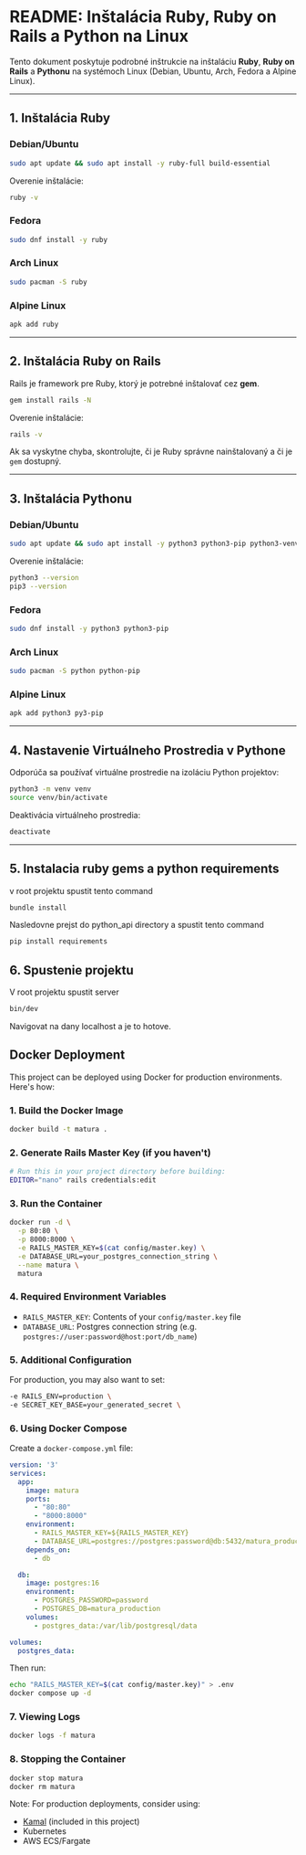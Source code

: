 # README: Inštalácia Ruby, Ruby on Rails a Python na Linux

Tento dokument poskytuje podrobné inštrukcie na inštaláciu **Ruby**, **Ruby on Rails** a **Pythonu** na systémoch Linux (Debian, Ubuntu, Arch, Fedora a Alpine Linux).

---

## 1. Inštalácia Ruby

### **Debian/Ubuntu**
```sh
sudo apt update && sudo apt install -y ruby-full build-essential
```

Overenie inštalácie:
```sh
ruby -v
```

### **Fedora**
```sh
sudo dnf install -y ruby
```

### **Arch Linux**
```sh
sudo pacman -S ruby
```

### **Alpine Linux**
```sh
apk add ruby
```

---

## 2. Inštalácia Ruby on Rails

Rails je framework pre Ruby, ktorý je potrebné inštalovať cez **gem**.

```sh
gem install rails -N
```

Overenie inštalácie:
```sh
rails -v
```

Ak sa vyskytne chyba, skontrolujte, či je Ruby správne nainštalovaný a či je `gem` dostupný.

---

## 3. Inštalácia Pythonu

### **Debian/Ubuntu**
```sh
sudo apt update && sudo apt install -y python3 python3-pip python3-venv
```

Overenie inštalácie:
```sh
python3 --version
pip3 --version
```

### **Fedora**
```sh
sudo dnf install -y python3 python3-pip
```

### **Arch Linux**
```sh
sudo pacman -S python python-pip
```

### **Alpine Linux**
```sh
apk add python3 py3-pip
```

---

## 4. Nastavenie Virtuálneho Prostredia v Pythone

Odporúča sa používať virtuálne prostredie na izoláciu Python projektov:

```sh
python3 -m venv venv
source venv/bin/activate
```

Deaktivácia virtuálneho prostredia:
```sh
deactivate
```

---

## 5. Instalacia ruby gems a python requirements

v root projektu spustit tento command

```sh
bundle install
```

Nasledovne prejst do python_api directory a spustit tento command

```sh
pip install requirements
```

## 6. Spustenie projektu

V root projektu spustit server

```sh
bin/dev
```
Navigovat na dany localhost a je to hotove.

## Docker Deployment

This project can be deployed using Docker for production environments. Here's how:

### 1. Build the Docker Image
```bash
docker build -t matura .
```

### 2. Generate Rails Master Key (if you haven't)
```bash
# Run this in your project directory before building:
EDITOR="nano" rails credentials:edit
```

### 3. Run the Container
```bash
docker run -d \
  -p 80:80 \
  -p 8000:8000 \
  -e RAILS_MASTER_KEY=$(cat config/master.key) \
  -e DATABASE_URL=your_postgres_connection_string \
  --name matura \
  matura
```

### 4. Required Environment Variables
- `RAILS_MASTER_KEY`: Contents of your `config/master.key` file
- `DATABASE_URL`: Postgres connection string (e.g. `postgres://user:password@host:port/db_name`)

### 5. Additional Configuration
For production, you may also want to set:
```bash
-e RAILS_ENV=production \
-e SECRET_KEY_BASE=your_generated_secret \
```

### 6. Using Docker Compose
Create a `docker-compose.yml` file:
```yaml
version: '3'
services:
  app:
    image: matura
    ports:
      - "80:80"
      - "8000:8000"
    environment:
      - RAILS_MASTER_KEY=${RAILS_MASTER_KEY}
      - DATABASE_URL=postgres://postgres:password@db:5432/matura_production
    depends_on:
      - db

  db:
    image: postgres:16
    environment:
      - POSTGRES_PASSWORD=password
      - POSTGRES_DB=matura_production
    volumes:
      - postgres_data:/var/lib/postgresql/data

volumes:
  postgres_data:
```

Then run:
```bash
echo "RAILS_MASTER_KEY=$(cat config/master.key)" > .env
docker compose up -d
```

### 7. Viewing Logs
```bash
docker logs -f matura
```

### 8. Stopping the Container
```bash
docker stop matura
docker rm matura
```

Note: For production deployments, consider using:
- [Kamal](https://kamal-deploy.org) (included in this project)
- Kubernetes
- AWS ECS/Fargate
